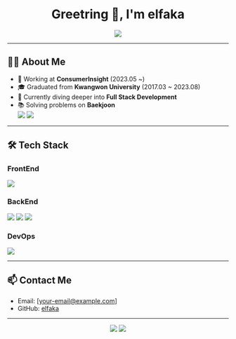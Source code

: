 <h1 align="center">Greetring 👋, I'm elfaka</h1>

<p align="center">
  <img src="https://readme-typing-svg.herokuapp.com/?lines=Welcome+to+my+GitHub!;Frontend+%2B+Backend+%2B+DevOps+Engineer;Always+Learning+💡&center=true&width=500&height=40" />
</p>

---

## 👩‍💻 About Me

- 🏢 Working at **ConsumerInsight** (2023.05 ~)
- 🎓 Graduated from **Kwangwon University** (2017.03 ~ 2023.08)
- 🌱 Currently diving deeper into **Full Stack Development**
- 📚 Solving problems on **Baekjoon**  
  <img src="http://mazassumnida.wtf/api/v2/generate_badge?boj=chopr159" />
  <img src="http://mazandi.herokuapp.com/api?handle=chopr159&theme=dark" />
  
---

## 🛠️ Tech Stack

### FrontEnd
<p>
  <img src="https://img.shields.io/badge/React-20232A?style=for-the-badge&logo=react&logoColor=61DAFB" />
</p>

### BackEnd
<p>
  <img src="https://img.shields.io/badge/Node.js-339933?style=for-the-badge&logo=nodedotjs&logoColor=white" />
  <img src="https://img.shields.io/badge/Nest.js-E0234E?style=for-the-badge&logo=nestjs&logoColor=white" />
  <img src="https://img.shields.io/badge/Spring Boot-6DB33F?style=for-the-badge&logo=springboot&logoColor=white" />
</p>

### DevOps
<p>
  <img src="https://img.shields.io/badge/Docker-2496ED?style=for-the-badge&logo=docker&logoColor=white" />
</p>

---

## 📫 Contact Me

- Email: [your-email@example.com]
- GitHub: [elfaka](https://github.com/elfaka)

---

<p align="center">
  <img src="https://github-readme-stats.vercel.app/api?username=elfaka&show_icons=true&theme=tokyonight" />
  <img src="https://github-readme-stats.vercel.app/api/top-langs/?username=elfaka&layout=compact&theme=tokyonight" />
</p>
